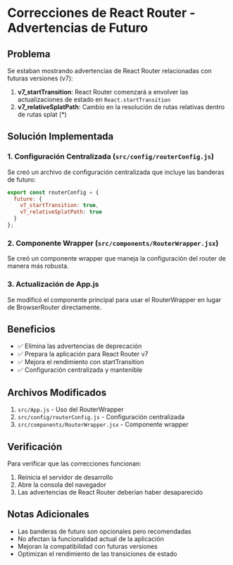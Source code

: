 # Correcciones de React Router - Advertencias de Futuro

## Problema
Se estaban mostrando advertencias de React Router relacionadas con futuras versiones (v7):

1. **v7_startTransition**: React Router comenzará a envolver las actualizaciones de estado en `React.startTransition`
2. **v7_relativeSplatPath**: Cambio en la resolución de rutas relativas dentro de rutas splat (*)

## Solución Implementada

### 1. Configuración Centralizada (`src/config/routerConfig.js`)
Se creó un archivo de configuración centralizada que incluye las banderas de futuro:

```javascript
export const routerConfig = {
  future: {
    v7_startTransition: true,
    v7_relativeSplatPath: true
  }
};
```

### 2. Componente Wrapper (`src/components/RouterWrapper.jsx`)
Se creó un componente wrapper que maneja la configuración del router de manera más robusta.

### 3. Actualización de App.js
Se modificó el componente principal para usar el RouterWrapper en lugar de BrowserRouter directamente.

## Beneficios

- ✅ Elimina las advertencias de deprecación
- ✅ Prepara la aplicación para React Router v7
- ✅ Mejora el rendimiento con startTransition
- ✅ Configuración centralizada y mantenible

## Archivos Modificados

1. `src/App.js` - Uso del RouterWrapper
2. `src/config/routerConfig.js` - Configuración centralizada
3. `src/components/RouterWrapper.jsx` - Componente wrapper

## Verificación

Para verificar que las correcciones funcionan:

1. Reinicia el servidor de desarrollo
2. Abre la consola del navegador
3. Las advertencias de React Router deberían haber desaparecido

## Notas Adicionales

- Las banderas de futuro son opcionales pero recomendadas
- No afectan la funcionalidad actual de la aplicación
- Mejoran la compatibilidad con futuras versiones
- Optimizan el rendimiento de las transiciones de estado 